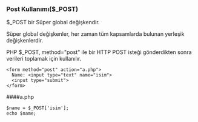 ### Post Kullanımı($_POST)

$_POST bir Süper global değişkendir.

Süper global değişkenler, her zaman tüm kapsamlarda bulunan yerleşik değişkenlerdir.

PHP $_POST, method="post" ile bir HTTP POST isteği gönderdikten sonra verileri toplamak için kullanılır.

```
<form method="post" action="a.php">
  Name: <input type="text" name="isim">
  <input type="submit">
</form>

```
####a.php
```
$name = $_POST['isim'];
echo $name;
```
